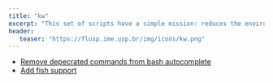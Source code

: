 ```yaml
---
title: "kw"
excerpt: "This set of scripts have a simple mission: reduces the environment and setup overhead for developing for GNU/Linux."
header:
   teaser: "https://flusp.ime.usp.br/img/icons/kw.png"
---
```



- [Remove depecrated commands from bash autocomplete](https://github.com/kworkflow/kworkflow/pull/87)
- [Add fish support](https://github.com/kworkflow/kworkflow/pull/97)
